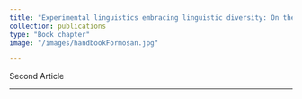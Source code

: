```yaml
---
title: "Experimental linguistics embracing linguistic diversity: On the contributions of Formosan languages to models of sentence processing"
collection: publications
type: "Book chapter"
image: "/images/handbookFormosan.jpg"

---
```


Second Article

---